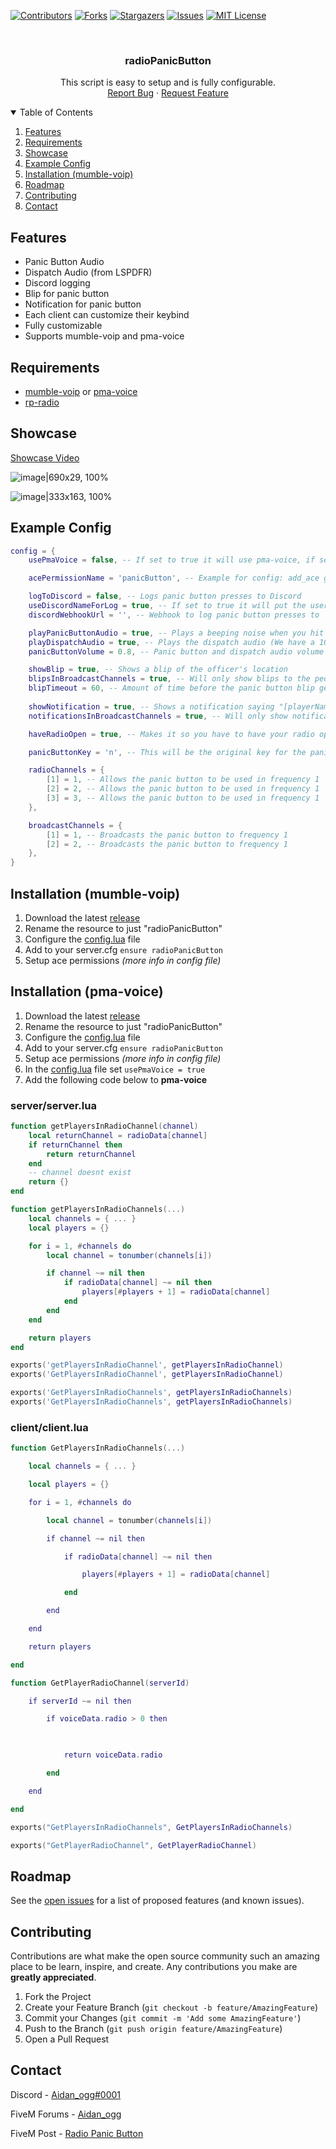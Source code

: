[![Contributors][contributors-shield]][contributors-url]
[![Forks][forks-shield]][forks-url]
[![Stargazers][stars-shield]][stars-url]
[![Issues][issues-shield]][issues-url]
[![MIT License][license-shield]][license-url]

<!-- PROJECT LOGO -->
<br />
<p align="center">
  <h3 align="center">radioPanicButton</h3>

  <p align="center">
    This script is easy to setup and is fully configurable.
    <br />
    <a href="https://github.com/Aidan4444/radioPanicButton/issues">Report Bug</a>
    ·
    <a href="https://github.com/Aidan4444/radioPanicButton/issues">Request Feature</a>
  </p>
</p>



<!-- TABLE OF CONTENTS -->
<details open="open">
  <summary>Table of Contents</summary>
  <ol>
    <li><a href="#features">Features</a></li>
    <li><a href="#requirements">Requirements</a></li>
    <li><a href="#showcase">Showcase</a></li>
    <li><a href="#example-config">Example Config</a></li>
    <li><a href="#installation">Installation (mumble-voip)</a></li>
    <li><a href="#roadmap">Roadmap</a></li>
    <li><a href="#contributing">Contributing</a></li>
    <li><a href="#contact">Contact</a></li>
  </ol>
</details>



## Features
* Panic Button Audio
* Dispatch Audio (from LSPDFR)
* Discord logging 
* Blip for panic button
* Notification for panic button
* Each client can customize their keybind
* Fully customizable
* Supports mumble-voip and pma-voice


## Requirements
* [mumble-voip](https://forum.cfx.re/t/release-mumble-voip-rp-radio/1083683) or [pma-voice](https://forum.cfx.re/t/release-voip-pma-voice-mumble-voip-alternative/1896255)
* [rp-radio](https://forum.cfx.re/t/release-mumble-voip-rp-radio/1083683)


## Showcase
[Showcase Video](https://streamable.com/rc6ksz)

![image|690x29, 100%](https://cdn.discordapp.com/attachments/831462056229994497/846989150535417876/8026304cff389a4a54ca5dcfc92911f6.png)

![image|333x163, 100%](https://cdn.discordapp.com/attachments/831462056229994497/846989127601356800/a6135ec06fd504aacbb2e48ca9ca224e.png)


## Example Config
```lua
config = {
    usePmaVoice = false, -- If set to true it will use pma-voice, if set to false it will use mumble-voip

    acePermissionName = 'panicButton', -- Example for config: add_ace group.leo panicButton allow [For Blips and Notification]

    logToDiscord = false, -- Logs panic button presses to Discord
    useDiscordNameForLog = true, -- If set to true it will put the user's @ instead of their in game name, unless they don't have a Discord account linked
    discordWebhookUrl = '', -- Webhook to log panic button presses to 

    playPanicButtonAudio = true, -- Plays a beeping noise when you hit the panic button
    playDispatchAudio = true, -- Plays the dispatch audio (We have a 10-99...)
    panicButtonVolume = 0.8, -- Panic button and dispatch audio volume

    showBlip = true, -- Shows a blip of the officer's location
    blipsInBroadcastChannels = true, -- Will only show blips to the people in the channels specified in the broadcastChannels table below
    blipTimeout = 60, -- Amount of time before the panic button blip gets deleted (in seconds)
    
    showNotification = true, -- Shows a notification saying "[playerName] pressed their panic button at [streetName]"
    notificationsInBroadcastChannels = true, -- Will only show notifications to the people in the channels specified in the broadcastChannels table below

    haveRadioOpen = true, -- Makes it so you have to have your radio open to hit the panic button

    panicButtonKey = 'n', -- This will be the original key for the panic button, each client can further customise the keybind inn their GTA V keybinds menu under the FiveM tab

    radioChannels = { 
        [1] = 1, -- Allows the panic button to be used in frequency 1
        [2] = 2, -- Allows the panic button to be used in frequency 1
        [3] = 3, -- Allows the panic button to be used in frequency 1
    },

    broadcastChannels = {
        [1] = 1, -- Broadcasts the panic button to frequency 1 
        [2] = 2, -- Broadcasts the panic button to frequency 1 
    },
}
```


## Installation (mumble-voip)
1. Download the latest [release](https://github.com/Aidan4444/radioPanicButton/releases/latest)
2. Rename the resource to just "radioPanicButton"
3. Configure the [config.lua](https://github.com/Aidan4444/radioPanicButton/blob/master/config.lua) file 
4. Add to your server.cfg `ensure radioPanicButton`
5. Setup ace permissions *(more info in config file)*


## Installation (pma-voice)
1. Download the latest [release](https://github.com/Aidan4444/radioPanicButton/releases/latest)
2. Rename the resource to just "radioPanicButton"
3. Configure the [config.lua](https://github.com/Aidan4444/radioPanicButton/blob/master/config.lua) file 
4. Add to your server.cfg `ensure radioPanicButton`
5. Setup ace permissions *(more info in config file)*
6. In the [config.lua](https://github.com/Aidan4444/radioPanicButton/blob/master/config.lua) file set `usePmaVoice = true`
7. Add the following code below to **pma-voice**

### server/server.lua
```lua
function getPlayersInRadioChannel(channel)
	local returnChannel = radioData[channel]
	if returnChannel then
		return returnChannel
	end
	-- channel doesnt exist
	return {}
end

function getPlayersInRadioChannels(...)
	local channels = { ... }
	local players = {}

	for i = 1, #channels do
		local channel = tonumber(channels[i])

		if channel ~= nil then
			if radioData[channel] ~= nil then
				players[#players + 1] = radioData[channel]
			end
		end
	end

	return players
end

exports('getPlayersInRadioChannel', getPlayersInRadioChannel)
exports('GetPlayersInRadioChannel', getPlayersInRadioChannel)

exports('GetPlayersInRadioChannels', getPlayersInRadioChannels)
exports('GetPlayersInRadioChannels', getPlayersInRadioChannels)
```

### client/client.lua
```lua
function GetPlayersInRadioChannels(...)

    local channels = { ... }

    local players = {}

    for i = 1, #channels do

        local channel = tonumber(channels[i])

        if channel ~= nil then

            if radioData[channel] ~= nil then

                players[#players + 1] = radioData[channel]

            end

        end

    end

    return players

end

function GetPlayerRadioChannel(serverId)

    if serverId ~= nil then 

        if voiceData.radio > 0 then 

            

            return voiceData.radio

        end 

    end 

end

exports("GetPlayersInRadioChannels", GetPlayersInRadioChannels)

exports("GetPlayerRadioChannel", GetPlayerRadioChannel)
```


## Roadmap

See the [open issues](https://github.com/othneildrew/Best-README-Template/issues) for a list of proposed features (and known issues).


## Contributing

Contributions are what make the open source community such an amazing place to be learn, inspire, and create. Any contributions you make are **greatly appreciated**.

1. Fork the Project
2. Create your Feature Branch (`git checkout -b feature/AmazingFeature`)
3. Commit your Changes (`git commit -m 'Add some AmazingFeature'`)
4. Push to the Branch (`git push origin feature/AmazingFeature`)
5. Open a Pull Request


## Contact

Discord      - [Aidan_ogg#0001](https://discordapp.com/users/705110046563893259)

FiveM Forums - [Aidan_ogg](https://forum.cfx.re/u/aidan_ogg)

FiveM Post   - [Radio Panic Button](https://forum.cfx.re/t/standalone-release-radio-panic-button-rp-radio/2969686)






<!-- MARKDOWN LINKS & IMAGES -->
<!-- https://www.markdownguide.org/basic-syntax/#reference-style-links -->
[contributors-shield]: https://img.shields.io/github/contributors/Aidan4444/radioPanicButton.svg?style=for-the-badge
[contributors-url]: https://github.com/Aidan4444/radioPanicButton/graphs/contributors
[forks-shield]: https://img.shields.io/github/forks/Aidan4444/radioPanicButton.svg?style=for-the-badge
[forks-url]: https://github.com/Aidan4444/radioPanicButton/network/members
[stars-shield]: https://img.shields.io/github/stars/Aidan4444/radioPanicButton.svg?style=for-the-badge
[stars-url]: https://github.com/Aidan4444/radioPanicButton/stargazers
[issues-shield]: https://img.shields.io/github/issues/Aidan4444/radioPanicButton.svg?style=for-the-badge
[issues-url]: https://github.com/Aidan4444/radioPanicButton/issues
[license-shield]: https://img.shields.io/github/license/Aidan4444/radioPanicButton.svg?style=for-the-badge
[license-url]: https://github.com/Aidan4444/radioPanicButton/blob/master/LICENSE
